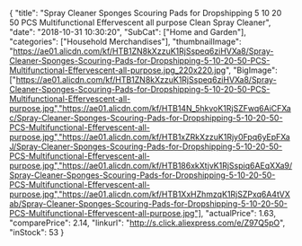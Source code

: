 {
	"title": "Spray Cleaner Sponges Scouring Pads for Dropshipping 5 10 20 50 PCS Multifunctional Effervescent all purpose Clean Spray Cleaner",
	"date": "2018-10-31 10:30:20",
	"SubCat": ["Home and Garden"],
	"categories": ["Household Merchandises"],
	"thumbnailImage": "https://ae01.alicdn.com/kf/HTB1ZN8kXzzuK1RjSspeq6ziHVXa8/Spray-Cleaner-Sponges-Scouring-Pads-for-Dropshipping-5-10-20-50-PCS-Multifunctional-Effervescent-all-purpose.jpg_220x220.jpg",
	"BigImage": ["https://ae01.alicdn.com/kf/HTB1ZN8kXzzuK1RjSspeq6ziHVXa8/Spray-Cleaner-Sponges-Scouring-Pads-for-Dropshipping-5-10-20-50-PCS-Multifunctional-Effervescent-all-purpose.jpg","https://ae01.alicdn.com/kf/HTB14N_5hkvoK1RjSZFwq6AiCFXac/Spray-Cleaner-Sponges-Scouring-Pads-for-Dropshipping-5-10-20-50-PCS-Multifunctional-Effervescent-all-purpose.jpg","https://ae01.alicdn.com/kf/HTB1xZRkXzzuK1Rjy0Fpq6yEpFXaJ/Spray-Cleaner-Sponges-Scouring-Pads-for-Dropshipping-5-10-20-50-PCS-Multifunctional-Effervescent-all-purpose.jpg","https://ae01.alicdn.com/kf/HTB186xkXtjvK1RjSspiq6AEqXXa9/Spray-Cleaner-Sponges-Scouring-Pads-for-Dropshipping-5-10-20-50-PCS-Multifunctional-Effervescent-all-purpose.jpg","https://ae01.alicdn.com/kf/HTB1XxHZhmzqK1RjSZPxq6A4tVXab/Spray-Cleaner-Sponges-Scouring-Pads-for-Dropshipping-5-10-20-50-PCS-Multifunctional-Effervescent-all-purpose.jpg"],
	"actualPrice": 1.63,
	"comparePrice": 2.14,
	"linkurl": "http://s.click.aliexpress.com/e/Z97Q5pO",
	"inStock": 53
}
